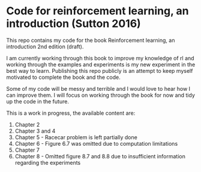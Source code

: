 # Code for reinforcement learning, an introduction (Sutton 2016)

This repo contains my code for the book Reinforcement learning, an introduction 2nd edition (draft).

I am currently working through this book to improve my knowledge of rl and working through the examples and experiments is my new experiment in the best way to learn. Publishing this repo publicly is an attempt to keep myself motivated to complete the book and the code.

Some of my code will be messy and terrible and I would love to hear how I can improve them. I will focus on working through the book for now and tidy up the code in the future.

This is a work in progress, the available content are:

1. Chapter 2
2. Chapter 3 and 4
3. Chapter 5 - Racecar problem is left partially done
4. Chapter 6 - Figure 6.7 was omitted due to computation limitations
5. Chapter 7
6. Chapter 8 - Omitted figure 8.7 and 8.8 due to insufficient information regarding the experiments
